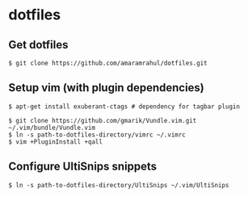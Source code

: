 dotfiles
========

Get dotfiles
------------
```
$ git clone https://github.com/amaramrahul/dotfiles.git
```

Setup vim (with plugin dependencies)
------------------------------------
```
$ apt-get install exuberant-ctags # dependency for tagbar plugin

$ git clone https://github.com/gmarik/Vundle.vim.git ~/.vim/bundle/Vundle.vim
$ ln -s path-to-dotfiles-directory/vimrc ~/.vimrc
$ vim +PluginInstall +qall
```

Configure UltiSnips snippets
----------------------------
```
$ ln -s path-to-dotfiles-directory/UltiSnips ~/.vim/UltiSnips
```
